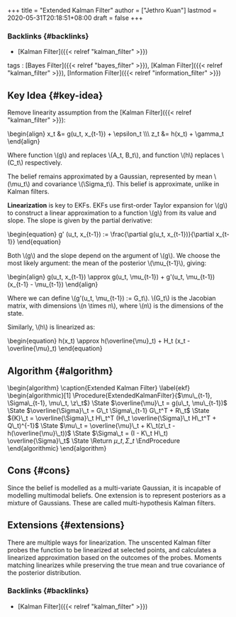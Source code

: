 +++
title = "Extended Kalman Filter"
author = ["Jethro Kuan"]
lastmod = 2020-05-31T20:18:51+08:00
draft = false
+++

### Backlinks {#backlinks}

- [Kalman Filter]({{< relref "kalman_filter" >}})

tags
: [Bayes Filter]({{< relref "bayes_filter" >}}), [Kalman Filter]({{< relref "kalman_filter" >}}), [Information Filter]({{< relref "information_filter" >}})

## Key Idea {#key-idea}

Remove linearity assumption from the [Kalman Filter]({{< relref "kalman_filter" >}}):

\begin{align}
x_t &= g(u_t, x\_{t-1}) + \epsilon_t \\\\\\
z_t &= h(x_t) + \gamma_t
\end{align}

Where function \\(g\\) and replaces \\(A_t, B_t\\), and function \\(h\\) replaces
\\(C_t\\) respectively.

The belief remains approximated by a Gaussian, represented by mean
\\(\mu_t\\) and covariance \\(\Sigma_t\\). This belief is approximate, unlike
in Kalman filters.

**Linearization** is key to EKFs. EKFs use first-order Taylor expansion
for \\(g\\) to construct a linear approximation to a function \\(g\\) from its
value and slope. The slope is given by the partial derivative:

\begin{equation}
g' (u_t, x\_{t-1}) := \frac{\partial g(u_t, x\_{t-1})}{\partial x\_{t-1}}
\end{equation}

Both \\(g\\) and the slope depend on the argument of \\(g\\). We choose the
most likely argument: the mean of the posterior \\(\mu\_{t-1}\\), giving:

\begin{align}
g(u_t, x\_{t-1}) \approx g(u_t, \mu\_{t-1}) + g'(u_t, \mu\_{t-1})
(x\_{t-1} - \mu\_{t-1})
\end{align}

Where we can define \\(g'(u_t, \mu\_{t-1}) := G_t\\). \\(G_t\\) is the Jacobian
matrix, with dimensions \\(n \times n\\), where \\(n\\) is the dimensions of
the state.

Similarly, \\(h\\) is linearized as:

\begin{equation}
h(x_t) \approx h(\overline{\mu}\_t) + H_t (x_t - \overline{\mu}\_t)
\end{equation}

## Algorithm {#algorithm}

\begin{algorithm}
\caption{Extended Kalman Filter}
\label{ekf}
\begin{algorithmic}[1]
\Procedure{ExtendedKalmanFilter}{$\mu\_{t-1}, \Sigma\_{t-1}, \mu\_t, \z\_t$}
\State $\overline{\mu}\_t = g(u\_t, \mu\_{t-1})$
\State $\overline{\Sigma}\_t = G\_t \Sigma\_{t-1} G\_t^T + R\_t$
\State ${K}\_t = \overline{\Sigma}\_t H\_t^T (H\_t \overline{\Sigma}\_t H\_t^T + Q\_t)^{-1}$
\State $\mu\_t = \overline{\mu}\_t + K\_t(z\_t - h(\overline{\mu}\_t))$
\State $\Sigma\_t = (I - K\_t H\_t) \overline{\Sigma}\_t$
\State \Return $\mu\_t, \Sigma\_t$
\EndProcedure
\end{algorithmic}
\end{algorithm}

## Cons {#cons}

Since the belief is modelled as a multi-variate Gaussian, it is
incapable of modelling multimodal beliefs. One extension is to
represent posteriors as a mixture of Gaussians. These are called
multi-hypothesis Kalman filters.

## Extensions {#extensions}

There are multiple ways for linearization. The unscented Kalman filter
probes the function to be linearized at selected points, and
calculates a linearized approximation based on the outcomes of the
probes. Moments matching linearizes while preserving the true mean and
true covariance of the posterior distribution.

### Backlinks {#backlinks}

- [Kalman Filter]({{< relref "kalman_filter" >}})
